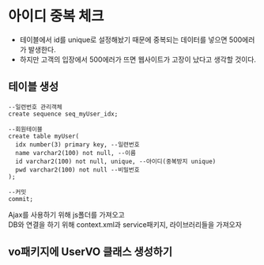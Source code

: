 # 아이디 중복 체크
- 테이블에서 id를 unique로 설정해놨기 때문에 중복되는 데이터를 넣으면 500에러가 발생한다.
- 하지만 고객의 입장에서 500에러가 뜨면 웹사이트가 고장이 났다고 생각할 것이다.

## 테이블 생성
```
--일련번호 관리객체
create sequence seq_myUser_idx;

--회원테이블
create table myUser(
  idx number(3) primary key, --일련번호
  name varchar2(100) not null, --이름
  id varchar2(100) not null, unique, --아이디(중복방지 unique)
  pwd varchar2(100) not null --비밀번호
);

--커밋
commit;
```

Ajax를 사용하기 위해 js폴더를 가져오고<br>
DB와 연결을 하기 위해 context.xml과 service패키지, 라이브러리들을 가져오자

## vo패키지에 UserVO 클래스 생성하기
```java

```

